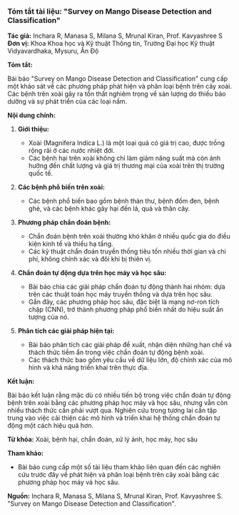### Tóm tắt tài liệu: "Survey on Mango Disease Detection and Classification"

**Tác giả:** Inchara R, Manasa S, Milana S, Mrunal Kiran, Prof. Kavyashree S
**Đơn vị:** Khoa Khoa học và Kỹ thuật Thông tin, Trường Đại học Kỹ thuật Vidyavardhaka, Mysuru, Ấn Độ

**Tóm tắt:**

Bài báo "Survey on Mango Disease Detection and Classification" cung cấp một khảo sát về các phương pháp phát hiện và phân loại bệnh trên cây xoài. Các bệnh trên xoài gây ra tổn thất nghiêm trọng về sản lượng do thiếu bảo dưỡng và sự phát triển của các loại nấm. 

**Nội dung chính:**

1. **Giới thiệu:**
   - Xoài (Magnifera Indica L.) là một loại quả có giá trị cao, được trồng rộng rãi ở các nước nhiệt đới.
   - Các bệnh hại trên xoài không chỉ làm giảm năng suất mà còn ảnh hưởng đến chất lượng và giá trị thương mại của xoài trên thị trường quốc tế.
   
2. **Các bệnh phổ biến trên xoài:**
   - Các bệnh phổ biến bao gồm bệnh thán thư, bệnh đốm đen, bệnh ghẻ, và các bệnh khác gây hại đến lá, quả và thân cây.

3. **Phương pháp chẩn đoán bệnh:**
   - Chẩn đoán bệnh trên xoài thường khó khăn ở nhiều quốc gia do điều kiện kinh tế và thiếu hạ tầng.
   - Các kỹ thuật chẩn đoán truyền thống tiêu tốn nhiều thời gian và chi phí, không chính xác và đôi khi bị thiên vị.
   
4. **Chẩn đoán tự động dựa trên học máy và học sâu:**
   - Bài báo chia các giải pháp chẩn đoán tự động thành hai nhóm: dựa trên các thuật toán học máy truyền thống và dựa trên học sâu.
   - Gần đây, các phương pháp học sâu, đặc biệt là mạng nơ-ron tích chập (CNN), trở thành phương pháp phổ biến nhất do hiệu suất ấn tượng của nó.

5. **Phân tích các giải pháp hiện tại:**
   - Bài báo phân tích các giải pháp đề xuất, nhận diện những hạn chế và thách thức tiềm ẩn trong việc chẩn đoán tự động bệnh xoài.
   - Các thách thức bao gồm yêu cầu về dữ liệu lớn, độ chính xác của mô hình và khả năng triển khai trên thực địa.

**Kết luận:**

Bài báo kết luận rằng mặc dù có nhiều tiến bộ trong việc chẩn đoán tự động bệnh trên xoài bằng các phương pháp học máy và học sâu, nhưng vẫn còn nhiều thách thức cần phải vượt qua. Nghiên cứu trong tương lai cần tập trung vào việc cải thiện các mô hình và triển khai hệ thống chẩn đoán tự động một cách hiệu quả hơn.

**Từ khóa:** Xoài, bệnh hại, chẩn đoán, xử lý ảnh, học máy, học sâu

**Tham khảo:**

- Bài báo cung cấp một số tài liệu tham khảo liên quan đến các nghiên cứu trước đây về phát hiện và phân loại bệnh trên cây xoài bằng các phương pháp học máy và học sâu. 

**Nguồn:** Inchara R, Manasa S, Milana S, Mrunal Kiran, Prof. Kavyashree S. "Survey on Mango Disease Detection and Classification".